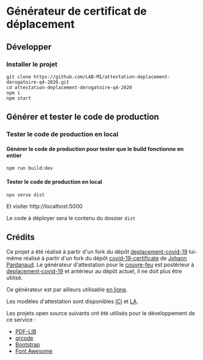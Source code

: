 # Générateur de certificat de déplacement

## Développer

### Installer le projet

```console
git clone https://github.com/LAB-MI/attestation-deplacement-derogatoire-q4-2020.git
cd attestation-deplacement-derogatoire-q4-2020
npm i
npm start
```

## Générer et tester le code de production

### Tester le code de production en local

#### Générer le code de production pour tester que le build fonctionne en entier

```console
npm run build:dev
```

#### Tester le code de production en local

```console
npx serve dist
```

Et visiter http://localhost:5000

Le code à déployer sera le contenu du dossier `dist`

## Crédits

Ce projet a été réalisé à partir d'un fork du dépôt [deplacement-covid-19](https://github.com/nesk/deplacement-covid-19) lui-même réalisé à partir d'un fork du dépôt [covid-19-certificate](https://github.com/nesk/covid-19-certificate) de [Johann Pardanaud](https://github.com/nesk). Le générateur d'attestation pour le [couvre-feu](https://github.com/LAB-MI/attestation-couvre-feu-covid-19) est postérieur à [deplacement-covid-19](https://github.com/nesk/deplacement-covid-19) et antérieur au dépôt actuel, il ne doit plus être utilisé.

Ce générateur est par ailleurs utilisable [en ligne](https://media.interieur.gouv.fr/deplacement-covid-19).

Les modèles d'attestation sont disponibles [ICI](https://www.gouvernement.fr/info-coronavirus/ressources-a-partager) et [LA](https://www.interieur.gouv.fr/Actualites/L-actu-du-Ministere/Attestations-de-deplacement).

Les projets open source suivants ont été utilisés pour le développement de ce
service :

- [PDF-LIB](https://pdf-lib.js.org/)
- [qrcode](https://github.com/soldair/node-qrcode)
- [Bootstrap](https://getbootstrap.com/)
- [Font Awesome](https://fontawesome.com/license)

